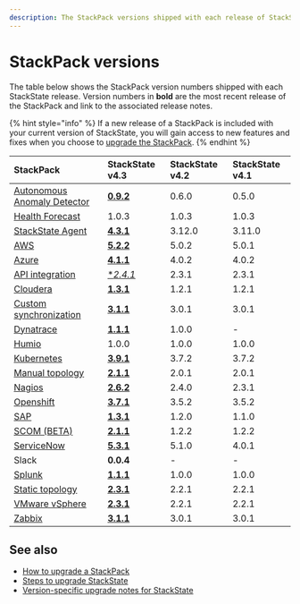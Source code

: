 ```yaml
---
description: The StackPack versions shipped with each release of StackState.
---
```


# StackPack versions

The table below shows the StackPack version numbers shipped with each StackState release. Version numbers in **bold** are the most recent release of the StackPack and link to the associated release notes.

{% hint style="info" %}
If a new release of a StackPack is included with your current version of StackState, you will gain access to new features and fixes when you choose to [upgrade the StackPack](../../stackpacks/about-stackpacks.md#upgrade-a-stackpack).
{% endhint %}

| StackPack | StackState v4.3 | StackState v4.2 | StackState v4.1 |
| :--- | :--- | :--- | :--- |
| [Autonomous Anomaly Detector](../../stackpacks/add-ons/aad.md) | [**0.9.2**](../../stackpacks/add-ons/aad.md#release-notes) | 0.6.0 | 0.5.0 |
| [Health Forecast](../../stackpacks/add-ons/health-forecast.md) | 1.0.3 | 1.0.3 | 1.0.3 |
| [StackState Agent](../../stackpacks/integrations/agent.md) | [**4.3.1**](../../stackpacks/integrations/agent.md#release-notes) | 3.12.0 | 3.11.0 |
| [AWS](../../stackpacks/integrations/aws.md) | [**5.2.2**](../../stackpacks/integrations/aws.md#release-notes) | 5.0.2 | 5.0.1 |
| [Azure](../../stackpacks/integrations/azure.md) | [**4.1.1**](/stackpacks/integrations/azure.md#release-notes) | 4.0.2 | 4.0.2 |
| [API integration](../../stackpacks/integrations/api-integration.md) | [**2.4.1*](/stackpacks/integrations/api-integration.md#release-notes) | 2.3.1 | 2.3.1 |
| [Cloudera](../../stackpacks/integrations/cloudera.md) | [**1.3.1**](/stackpacks/integrations/cloudera.md#release-notes) | 1.2.1 | 1.2.1 |
| [Custom synchronization](../../stackpacks/integrations/customsync.md) | [**3.1.1**](https://github.com/StackVista/stackpack-autosync/blob/master/RELEASE.md) | 3.0.1 | 3.0.1 |
| [Dynatrace](../../stackpacks/integrations/dynatrace.md) | [**1.1.1**](../../stackpacks/integrations/dynatrace.md#release-notes) | 1.0.0 | - | - |
| [Humio](../../stackpacks/integrations/humio.md) | 1.0.0 | 1.0.0 | 1.0.0 |
| [Kubernetes](../../stackpacks/integrations/kubernetes.md) | [**3.9.1**](/stackpacks/integrations/kubernetes.md#release-notes) | 3.7.2 | 3.7.2 |
| [Manual topology](../../stackpacks/integrations/manualtopo.md) | [**2.1.1**](/stackpacks/integrations/manualtopo.md#release-notes) | 2.0.1 | 2.0.1 |
| [Nagios](../../stackpacks/integrations/nagios.md) | [**2.6.2**](../../stackpacks/integrations/nagios.md#release-notes) | 2.4.0 | 2.3.1 | 
| [Openshift](../../stackpacks/integrations/openshift.md) | [**3.7.1**](/stackpacks/integrations/openshift.md#release-notes) | 3.5.2 | 3.5.2 |
| [SAP](../../stackpacks/integrations/sap.md) | [**1.3.1**](https://github.com/StackVista/stackpack-sap/blob/master/src/main/stackpack/resources/RELEASE.md) | 1.2.0 | 1.1.0 |
| [SCOM \(BETA\)](../../stackpacks/integrations/scom.md) | [**2.1.1**](/stackpacks/integrations/scom.md#release-notes) | 1.2.2 | 1.2.2 |
| [ServiceNow](../../stackpacks/integrations/servicenow.md) | [**5.3.1**](../../stackpacks/integrations/servicenow.md#release-notes) | 5.1.0 | 4.0.1 |
| Slack | **0.0.4** | - | - |
| [Splunk](/stackpacks/integrations/splunk/README.md) | [**1.1.1**](https://github.com/StackVista/stackpack-splunk/blob/master/RELEASE.md) | 1.0.0 | 1.0.0 |
| [Static topology](../../stackpacks/integrations/static_topology.md) | [**2.3.1**](/stackpacks/integrations/static_topology.md#release-notes) | 2.2.1 | 2.2.1 |
| [VMware vSphere](../../stackpacks/integrations/vsphere.md) | [**2.3.1**](/stackpacks/integrations/vsphere.md#release-notes) | 2.2.1 | 2.2.1 |
| [Zabbix](../../stackpacks/integrations/zabbix.md) | [**3.1.1**](/stackpacks/integrations/zabbix.md#release-notes) | 3.0.1 | 3.0.1 |

## See also

* [How to upgrade a StackPack](../../stackpacks/about-stackpacks.md#upgrade-a-stackpack)
* [Steps to upgrade StackState](steps-to-upgrade.md)
* [Version-specific upgrade notes for StackState](version-specific-upgrade-instructions.md)

